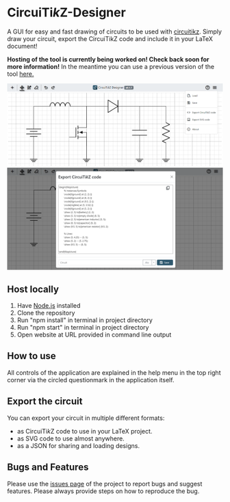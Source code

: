 # CircuiTi<i>k</i>Z-Designer

A GUI for easy and fast drawing of circuits to be used with [circuitikz](https://github.com/circuitikz/circuitikz). Simply draw your circuit, export the CircuiTikZ code and include it in your LaTeX document!

<b>Hosting of the tool is currently being worked on! Check back soon for more information!</b>
In the meantime you can use a previous version of the tool [here.](https://ussi.e-technik.uni-erlangen.de/tikz/)

![example_image](./example_image.png)
![example_image2](./example_image2.png)

## Host locally

1. Have [Node.js](https://nodejs.org/) installed
2. Clone the repository
3. Run "npm install" in terminal in project directory
4. Run "npm start" in terminal in project directory
5. Open website at URL provided in command line output

## How to use

All controls of the application are explained in the help menu in the top right corner via the circled questionmark in the application itself.

## Export the circuit

You can export your circuit in multiple different formats:

- as CircuiTi<i>k</i>Z code to use in your LaTeX project.
- as SVG code to use almost anywhere.
- as a JSON for sharing and loading designs.

## Bugs and Features

Please use the [issues page](https://github.com/Circuit2TikZ/CircuiTikZ-Designer/issues) of the project to report bugs and suggest features. Please always provide steps on how to reproduce the bug.
